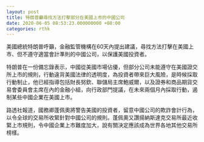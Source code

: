 ```yaml
---
layout: post
title: 特朗普籲尋找方法打擊部分在美國上市的中國公司
date: 2020-06-05 08:53:23.000000000 +08:00
categories: rthk
---
```


美國總統特朗普呼籲，金融監管機構在60天內提出建議，尋找方法打擊在美國上市、但不遵守適當會計準則的中國公司，以保護美國投資者。

特朗普在一份備忘錄表示，中國從美國市場佔優，但部分公司未能遵守在美國證交所上市的規則，行動違背美國法律的透明度，為投資者帶來巨大風險，是時候採取行動制止，他已經指導包括財長努欽、聯儲局主席鮑威爾，以及證券和商品期貨交易會委員會主席在內的金融小組，向行政部門提議，在未來兩個月內採取行動，遏制某些中國企業在美國上市。

路透社報道，國務卿蓬佩奧將警告美國的投資者，留意中國公司的欺詐會計行為，以令全球的交易所收緊針對中國公司的規則。蓬佩奧又讚揚納斯達克交易所最近收緊上市規則，令中國企業上市難度加大，說有關決定應該成為世界各地其他交易所榜樣。
